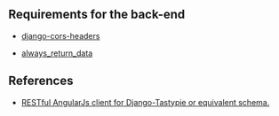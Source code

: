 ## Requirements for the back-end

* [django-cors-headers](https://github.com/ottoyiu/django-cors-headers)

* [always_return_data](http://django-tastypie.readthedocs.io/en/latest/resources.html#always-return-data)

## References

* [RESTful AngularJs client for Django-Tastypie or equivalent schema.](https://github.com/mw-ferretti/angular-resource-tastypie)